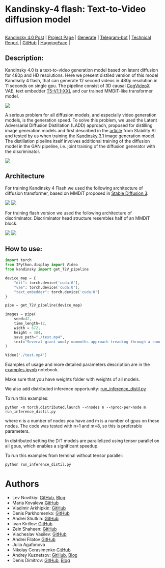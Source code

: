# Kandinsky-4 flash: Text-to-Video diffusion model

![]()

[Kandinsky 4.0 Post]() | [Project Page]() | [Generate]() | [Telegram-bot]() | [Technical Report]() | [GitHub](https://github.com/ai-forever/Kandinsky-4) | [HuggingFace](https://huggingface.co/ai-forever/kandinsky4) |

## Description:

Kandinsky 4.0 is a text-to-video generation model based on latent diffusion for 480p and HD resolutions. Here we present distiled version of this model Kandisnly 4 flash, that can generate 12 second videos in 480p resolution in 11 seconds on single gpu. The pipeline consist of 3D causal [CogVideoX](https://arxiv.org/pdf/2408.06072) VAE, text embedder [T5-V1.1-XXL](https://huggingface.co/google/t5-v1_1-xxl) and our trained MMDiT-like transformer model.

<img src="assets/pipeline.png">

A serious problem for all diffusion models, and especially video generation models, is the generation speed. To solve this problem, we used the Latent Adversarial Diffusion Distillation (LADD) approach, proposed for distilling image generation models and first described in the [article](https://arxiv.org/pdf/2403.12015) from Stability AI and tested by us when training the [Kandinsky 3.1](https://github.com/ai-forever/Kandinsky-3) image generation model. The distillation pipeline itself involves additional training of the diffusion model in the GAN pipeline, i.e. joint training of the diffusion generator with the discriminator.

<img src="assets/LADD.png">


## Architecture

For training Kandinsky 4 Flash we used the following architecture of diffusion transformer, based on MMDiT proposed in [Stable Diffusion 3](https://arxiv.org/pdf/2403.03206).

<img src="assets/MMDiT1.png"> <img src="assets/MMDiT_block1.png">

For training flash version we used the following architecture of discriminator. Discriminator head structure resembles half of an MMDiT block.

<img src="assets/discriminator.png"> <img src="assets/discriminator_head.png">


## How to use:
```python
import torch
from IPython.display import Video
from kandinsky import get_T2V_pipeline

device_map = {
    "dit": torch.device('cuda:0'), 
    "vae": torch.device('cuda:0'), 
    "text_embedder": torch.device('cuda:0')
}

pipe = get_T2V_pipeline(device_map)

images = pipe(
    seed=42,
    time_length=12,
    width = 672,
    height = 384,
    save_path="./test.mp4",
    text="Several giant wooly mammoths approach treading through a snowy meadow, their long wooly fur lightly blows in the wind as they walk, snow covered trees and dramatic snow capped mountains in the distance",
)

Video("./test.mp4")
```

Examples of usage and more detailed parameters description are in the [examples.ipynb](examples.ipynb) notebook.

Make sure that you have weights folder with weights of all models.

We also add distributed inference opportunity: [run_inference_distil.py](run_inference_distil.py)

To run this examples:
```
python -m torch.distributed.launch --nnodes n --nproc-per-node m run_inference_distil.py
```
where n is a number of nodes you have and m is a number of gpus on these nodes. The code was tested with n=1 and m=8, so this is preferable parameters.

In distributed setting the DiT models are parallelized using tensor parallel on all gpus, which enables a significant speedup.

To run this examples from terminal without tensor parallel:
```
python run_inference_distil.py
```

# Authors
+ Lev Novitkiy: [GitHub](https://github.com/leffff), [Blog](https://t.me/mlball_days)
+ Maria Kovaleva [GitHub](https://github.com/MarKovka20)
+ Vladimir Arkhipkin: [GitHub](https://github.com/oriBetelgeuse)
+ Denis Parkhomenko: [GitHub](https://github.com/nihao88)
+ Andrei Shutkin: [GitHub](https://github.com/maleficxp)
+ Ivan Kirillov: [GitHub](https://github.com/funnylittleman)
+ Zein Shaheen: [GitHub](https://github.com/zeinsh)
+ Viacheslav Vasilev: [GitHub](https://github.com/vivasilev)
+ Andrei Filatov [GitHub](https://github.com/anvilarth)
+ Julia Agafonova
+ Nikolay Gerasimenko [GitHub](https://github.com/Nikolay-Gerasimenko)
+ Andrey Kuznetsov: [GitHub](https://github.com/kuznetsoffandrey), [Blog](https://t.me/complete_ai)
+ Denis Dimitrov: [GitHub](https://github.com/denndimitrov), [Blog](https://t.me/dendi_math_ai)
